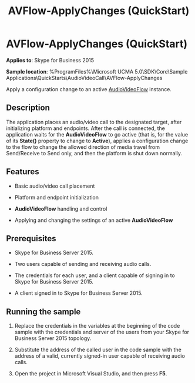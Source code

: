 ﻿---
title: AVFlow-ApplyChanges (QuickStart)
TOCTitle: AVFlow-ApplyChanges (QuickStart)
ms:assetid: 6bf7708b-ca30-4418-b36f-5f4e91141ca6
ms:mtpsurl: https://msdn.microsoft.com/library/Dn466136(v=office.16)
ms:contentKeyID: 65240072
ms.date: 07/27/2015
mtps_version: v=office.16
---

# AVFlow-ApplyChanges (QuickStart)


**Applies to**: Skype for Business 2015



**Sample location**: %ProgramFiles%\\Microsoft UCMA 5.0\\SDK\\Core\\Sample Applications\\QuickStarts\\AudioVideoCall\\AVFlow-ApplyChanges

Apply a configuration change to an active [AudioVideoFlow](https://docs.microsoft.com/dotnet/api/microsoft.rtc.collaboration.audiovideo.audiovideoflow?view=ucma-api) instance.

## Description

The application places an audio/video call to the designated target, after initializing platform and endpoints. After the call is connected, the application waits for the **AudioVideoFlow** to go active (that is, for the value of its **State()** property to change to **Active**), applies a configuration change to the flow to change the allowed direction of media travel from Send/Receive to Send only, and then the platform is shut down normally.

## Features

  - Basic audio/video call placement

  - Platform and endpoint initialization

  - **AudioVideoFlow** handling and control

  - Applying and changing the settings of an active **AudioVideoFlow**

## Prerequisites

  - Skype for Business Server 2015.

  - Two users capable of sending and receiving audio calls.

  - The credentials for each user, and a client capable of signing in to Skype for Business Server 2015.

  - A client signed in to Skype for Business Server 2015.

## Running the sample

1.  Replace the credentials in the variables at the beginning of the code sample with the credentials and server of the users from your Skype for Business Server 2015 topology.

2.  Substitute the address of the called user in the code sample with the address of a valid, currently signed-in user capable of receiving audio calls.

3.  Open the project in Microsoft Visual Studio, and then press **F5**.

